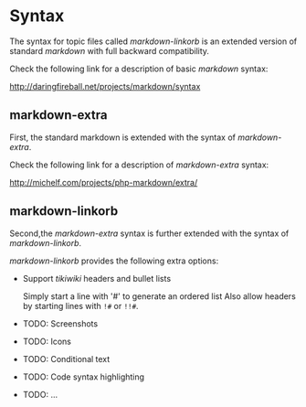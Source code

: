 # Syntax

The syntax for topic files called *markdown-linkorb* is an extended version 
of standard *markdown* with full backward compatibility.

Check the following link for a description of basic *markdown* syntax:

<http://daringfireball.net/projects/markdown/syntax>
	
## markdown-extra

First, the standard markdown is extended with the syntax of *markdown-extra*.

Check the following link for a description of *markdown-extra* syntax:

<http://michelf.com/projects/php-markdown/extra/>
	
## markdown-linkorb

Second,the *markdown-extra* syntax is further extended with the syntax of *markdown-linkorb*.

*markdown-linkorb* provides the following extra options:

*	Support *tikiwiki* headers and bullet lists

	Simply start a line with '#' to generate an ordered list
	Also allow headers by starting lines with `!#` or `!!#`.
	
*	TODO: Screenshots
*	TODO: Icons
*	TODO: Conditional text
*	TODO: Code syntax highlighting
*	TODO: ...
